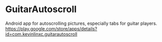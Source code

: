 # GuitarAutoscroll
Android app for autoscrolling pictures, especially tabs for guitar players.
https://play.google.com/store/apps/details?id=com.kevinlinxc.guitarautoscroll

